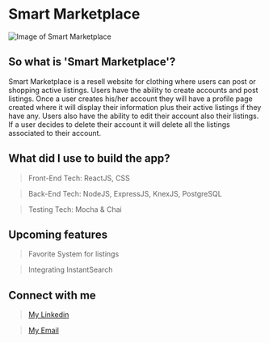 # Smart Marketplace

![Image of Smart Marketplace](https://i.gyazo.com/fadc78038dfd9a4e4792adb3d5430a70.png)

## So what is 'Smart Marketplace'?

Smart Marketplace is a resell website for clothing where users can post or shopping active listings. Users have the ability to create accounts and post listings. Once a user creates his/her account they will have a profile page created where it will display their information plus their active listings if they have any. Users also have the ability to edit their account also their listings. If a user decides to delete their account it will delete all the listings associated to their account.

## What did I use to build the app?

> Front-End Tech: ReactJS, CSS

> Back-End Tech: NodeJS, ExpressJS, KnexJS, PostgreSQL

> Testing Tech: Mocha & Chai

## Upcoming features

> Favorite System for listings

> Integrating InstantSearch

## Connect with me

> [My Linkedin](https://www.linkedin.com/in/anthonytb/)

> [My Email](mailto://anthonytb97@gmail.com)
